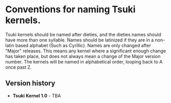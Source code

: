 # Conventions for naming Tsuki kernels.
Tsuki kernels should be named after dieties, and the dieties names should have more than one syllable. Names should be latinized if they are in a non-latin based alphabet (Such as Cyrillic). Names are only changed after "Major" releases. This means any kernel where a significant enough change has taken place, but does not always mean a change of the Major version number. The kernels will be named in alphabetical order, looping back to A once past Z.

## Version history
* **Tsuki Kernel 1.0** - TBA

